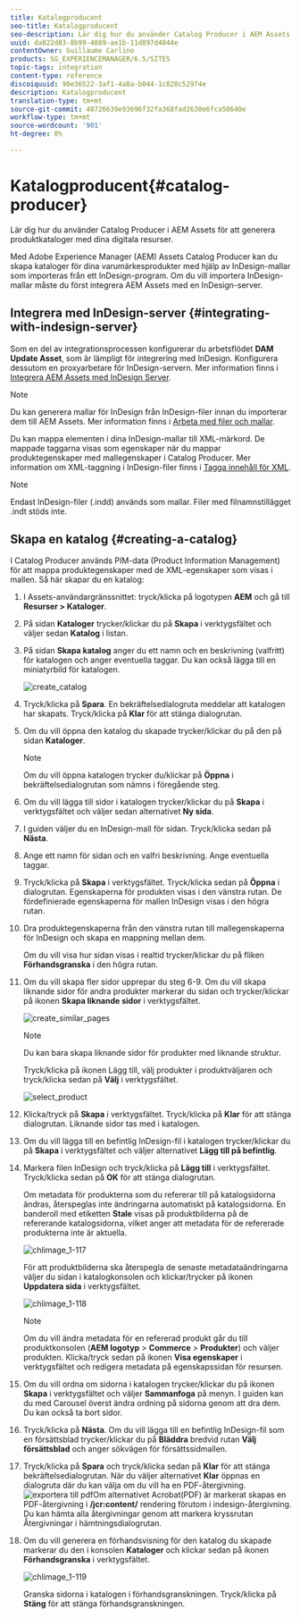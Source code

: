 ```yaml
---
title: Katalogproducent
seo-title: Katalogproducent
seo-description: Lär dig hur du använder Catalog Producer i AEM Assets för att generera produktkataloger med dina digitala resurser.
uuid: da822d83-8b99-4089-ae1b-11d897d4044e
contentOwner: Guillaume Carlino
products: SG_EXPERIENCEMANAGER/6.5/SITES
topic-tags: integration
content-type: reference
discoiquuid: 90e36522-3af1-4a8a-b044-1c828c52974e
description: Katalogproducent
translation-type: tm+mt
source-git-commit: 48726639e93696f32fa368fad2630e6fca50640e
workflow-type: tm+mt
source-wordcount: '901'
ht-degree: 0%

---
```



# Katalogproducent{#catalog-producer}

Lär dig hur du använder Catalog Producer i AEM Assets för att generera produktkataloger med dina digitala resurser.

Med Adobe Experience Manager (AEM) Assets Catalog Producer kan du skapa kataloger för dina varumärkesprodukter med hjälp av InDesign-mallar som importeras från ett InDesign-program. Om du vill importera InDesign-mallar måste du först integrera AEM Assets med en InDesign-server.

## Integrera med InDesign-server {#integrating-with-indesign-server}

Som en del av integrationsprocessen konfigurerar du arbetsflödet **DAM Update Asset**, som är lämpligt för integrering med InDesign. Konfigurera dessutom en proxyarbetare för InDesign-servern. Mer information finns i [Integrera AEM Assets med InDesign Server](/help/assets/indesign.md).

>[!NOTE]
>
>Du kan generera mallar för InDesign från InDesign-filer innan du importerar dem till AEM Assets. Mer information finns i [Arbeta med filer och mallar](https://helpx.adobe.com/indesign/using/files-templates.html).
>
>Du kan mappa elementen i dina InDesign-mallar till XML-märkord. De mappade taggarna visas som egenskaper när du mappar produktegenskaper med mallegenskaper i Catalog Producer. Mer information om XML-taggning i InDesign-filer finns i [Tagga innehåll för XML](https://helpx.adobe.com/indesign/using/tagging-content-xml.html).

>[!NOTE]
>
>Endast InDesign-filer (.indd) används som mallar. Filer med filnamnstillägget .indt stöds inte.

## Skapa en katalog {#creating-a-catalog}

I Catalog Producer används PIM-data (Product Information Management) för att mappa produktegenskaper med de XML-egenskaper som visas i mallen. Så här skapar du en katalog:

1. I Assets-användargränssnittet: tryck/klicka på logotypen **AEM** och gå till **Resurser > Kataloger**.
1. På sidan **Kataloger** trycker/klickar du på **Skapa** i verktygsfältet och väljer sedan **Katalog** i listan.
1. På sidan **Skapa katalog** anger du ett namn och en beskrivning (valfritt) för katalogen och anger eventuella taggar. Du kan också lägga till en miniatyrbild för katalogen.

   ![create_catalog](assets/create_catalog.png)

1. Tryck/klicka på **Spara**. En bekräftelsedialogruta meddelar att katalogen har skapats. Tryck/klicka på **Klar** för att stänga dialogrutan.
1. Om du vill öppna den katalog du skapade trycker/klickar du på den på sidan **Kataloger**.

   >[!NOTE]
   >
   >Om du vill öppna katalogen trycker du/klickar på **Öppna** i bekräftelsedialogrutan som nämns i föregående steg.

1. Om du vill lägga till sidor i katalogen trycker/klickar du på **Skapa** i verktygsfältet och väljer sedan alternativet **Ny sida**.
1. I guiden väljer du en InDesign-mall för sidan. Tryck/klicka sedan på **Nästa**.
1. Ange ett namn för sidan och en valfri beskrivning. Ange eventuella taggar.
1. Tryck/klicka på **Skapa** i verktygsfältet. Tryck/klicka sedan på **Öppna** i dialogrutan. Egenskaperna för produkten visas i den vänstra rutan. De fördefinierade egenskaperna för mallen InDesign visas i den högra rutan.
1. Dra produktegenskaperna från den vänstra rutan till mallegenskaperna för InDesign och skapa en mappning mellan dem.

   Om du vill visa hur sidan visas i realtid trycker/klickar du på fliken **Förhandsgranska** i den högra rutan.

1. Om du vill skapa fler sidor upprepar du steg 6-9. Om du vill skapa liknande sidor för andra produkter markerar du sidan och trycker/klickar på ikonen **Skapa liknande sidor** i verktygsfältet.

   ![create_similar_pages](assets/create_similar_pages.png)

   >[!NOTE]
   >
   >Du kan bara skapa liknande sidor för produkter med liknande struktur.

   Tryck/klicka på ikonen Lägg till, välj produkter i produktväljaren och tryck/klicka sedan på **Välj** i verktygsfältet.

   ![select_product](assets/select_product.png)

1. Klicka/tryck på **Skapa** i verktygsfältet. Tryck/klicka på **Klar** för att stänga dialogrutan. Liknande sidor tas med i katalogen.
1. Om du vill lägga till en befintlig InDesign-fil i katalogen trycker/klickar du på **Skapa** i verktygsfältet och väljer alternativet **Lägg till på befintlig**.
1. Markera filen InDesign och tryck/klicka på **Lägg till** i verktygsfältet. Tryck/klicka sedan på **OK** för att stänga dialogrutan.

   Om metadata för produkterna som du refererar till på katalogsidorna ändras, återspeglas inte ändringarna automatiskt på katalogsidorna. En banderoll med etiketten **Stale** visas på produktbilderna på de refererande katalogsidorna, vilket anger att metadata för de refererade produkterna inte är aktuella.

   ![chlimage_1-117](assets/chlimage_1-117a.png)

   För att produktbilderna ska återspegla de senaste metadataändringarna väljer du sidan i katalogkonsolen och klickar/trycker på ikonen **Uppdatera sida** i verktygsfältet.

   ![chlimage_1-118](assets/chlimage_1-118a.png)

   >[!NOTE]
   >
   >Om du vill ändra metadata för en refererad produkt går du till produktkonsolen (**AEM logotyp** > **Commerce** > **Produkter**) och väljer produkten. Klicka/tryck sedan på ikonen **Visa egenskaper** i verktygsfältet och redigera metadata på egenskapssidan för resursen.

1. Om du vill ordna om sidorna i katalogen trycker/klickar du på ikonen **Skapa** i verktygsfältet och väljer **Sammanfoga** på menyn. I guiden kan du med Carousel överst ändra ordning på sidorna genom att dra dem. Du kan också ta bort sidor.

1. Tryck/klicka på **Nästa**. Om du vill lägga till en befintlig InDesign-fil som en försättsblad trycker/klickar du på **Bläddra** bredvid rutan **Välj försättsblad** och anger sökvägen för försättssidmallen.
1. Tryck/klicka på **Spara** och tryck/klicka sedan på **Klar** för att stänga bekräftelsedialogrutan.
När du väljer alternativet **Klar** öppnas en dialogruta där du kan välja om du vill ha en PDF-återgivning.
   ![exportera till ](assets/CatalogPDF.png)
pdfOm alternativet Acrobat(PDF) är markerat skapas en PDF-återgivning i   **/jcr:content/** rendering förutom i indesign-återgivning. Du kan hämta alla återgivningar genom att markera kryssrutan Återgivningar i hämtningsdialogrutan.

1. Om du vill generera en förhandsvisning för den katalog du skapade markerar du den i konsolen **Kataloger** och klickar sedan på ikonen **Förhandsgranska** i verktygsfältet.

   ![chlimage_1-119](assets/chlimage_1-119a.png)

   Granska sidorna i katalogen i förhandsgranskningen. Tryck/klicka på **Stäng** för att stänga förhandsgranskningen.


